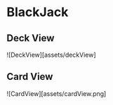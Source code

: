 # BlackJack

## Deck View
![DeckView][assets/deckView]

## Card View
![CardView][assets/cardView.png]

